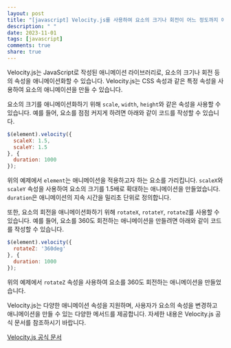 ```yaml
---
layout: post
title: "[javascript] Velocity.js를 사용하여 요소의 크기나 회전이 어느 정도까지 애니메이션화 할 수 있나요?"
description: " "
date: 2023-11-01
tags: [javascript]
comments: true
share: true
---
```


Velocity.js는 JavaScript로 작성된 애니메이션 라이브러리로, 요소의 크기나 회전 등의 속성을 애니메이션화할 수 있습니다. Velocity.js는 CSS 속성과 같은 특정 속성을 사용하여 요소의 애니메이션을 만들 수 있습니다.

요소의 크기를 애니메이션화하기 위해 `scale`, `width`, `height`와 같은 속성을 사용할 수 있습니다. 예를 들어, 요소를 점점 커지게 하려면 아래와 같이 코드를 작성할 수 있습니다.

```javascript
$(element).velocity({
  scaleX: 1.5,
  scaleY: 1.5
}, {
  duration: 1000
});
```

위의 예제에서 `element`는 애니메이션을 적용하고자 하는 요소를 가리킵니다. `scaleX`와 `scaleY` 속성을 사용하여 요소의 크기를 1.5배로 확대하는 애니메이션을 만들었습니다. `duration`은 애니메이션의 지속 시간을 밀리초 단위로 정의합니다.

또한, 요소의 회전을 애니메이션화하기 위해 `rotateX`, `rotateY`, `rotateZ`를 사용할 수 있습니다. 예를 들어, 요소를 360도 회전하는 애니메이션을 만들려면 아래와 같이 코드를 작성할 수 있습니다.

```javascript
$(element).velocity({
  rotateZ: '360deg'
}, {
  duration: 1000
});
```

위의 예제에서 `rotateZ` 속성을 사용하여 요소를 360도 회전하는 애니메이션을 만들었습니다.

Velocity.js는 다양한 애니메이션 속성을 지원하며, 사용자가 요소의 속성을 변경하고 애니메이션을 만들 수 있는 다양한 메서드를 제공합니다. 자세한 내용은 Velocity.js 공식 문서를 참조하시기 바랍니다.

[Velocity.js 공식 문서](http://velocityjs.org/)
